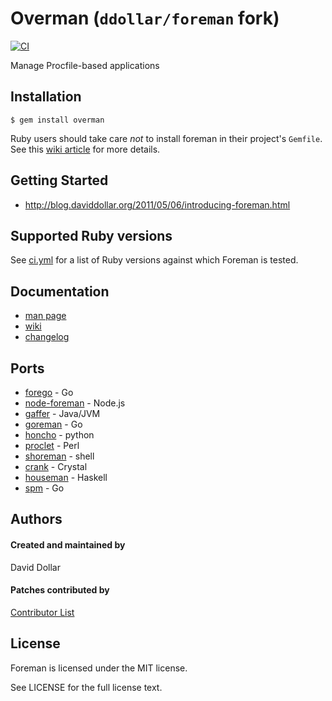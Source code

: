 # Overman (`ddollar/foreman` fork)

[![CI](https://github.com/spinels/overman/actions/workflows/ci.yml/badge.svg)](https://github.com/spinels/overman/actions/workflows/ci.yml)

Manage Procfile-based applications

## Installation

    $ gem install overman

Ruby users should take care _not_ to install foreman in their project's `Gemfile`. See this [wiki article](https://github.com/ddollar/foreman/wiki/Don't-Bundle-Foreman) for more details.

## Getting Started

- http://blog.daviddollar.org/2011/05/06/introducing-foreman.html

## Supported Ruby versions

See [ci.yml](.github/workflows/ci.yml) for a list of Ruby versions against which Foreman is tested.

## Documentation

- [man page](http://ddollar.github.io/foreman/)
- [wiki](https://github.com/ddollar/foreman/wiki)
- [changelog](https://github.com/ddollar/foreman/blob/main/Changelog.md)

## Ports

- [forego](https://github.com/ddollar/forego) - Go
- [node-foreman](https://github.com/strongloop/node-foreman) - Node.js
- [gaffer](https://github.com/jingweno/gaffer) - Java/JVM
- [goreman](https://github.com/mattn/goreman) - Go
- [honcho](https://github.com/nickstenning/honcho) - python
- [proclet](https://github.com/kazeburo/Proclet) - Perl
- [shoreman](https://github.com/chrismytton/shoreman) - shell
- [crank](https://github.com/arktisklada/crank) - Crystal
- [houseman](https://github.com/fujimura/houseman) - Haskell
- [spm](https://github.com/bytegust/spm) - Go

## Authors

#### Created and maintained by

David Dollar

#### Patches contributed by

[Contributor List](https://github.com/ddollar/foreman/contributors)

## License

Foreman is licensed under the MIT license.

See LICENSE for the full license text.
